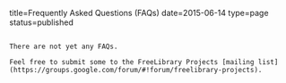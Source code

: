title=Frequently Asked Questions (FAQs)
date=2015-06-14
type=page
status=published
~~~~~~

There are not yet any FAQs.

Feel free to submit some to the FreeLibrary Projects [mailing list](https://groups.google.com/forum/#!forum/freelibrary-projects).

